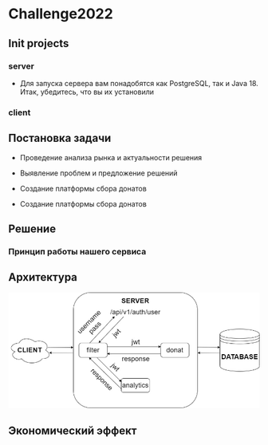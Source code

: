 # Challenge2022

## Init projects
### server
- Для запуска сервера вам понадобятся как PostgreSQL, так и Java 18.
Итак, убедитесь, что вы их установили

### client


## Постановка задачи

- Проведение анализа рынка и актуальности решения

- Выявление проблем и предложение решений 

- Создание платформы сбора донатов 

- Создание платформы сбора донатов 

## Решение
### Принцип работы нашего сервиса 

## Архитектура
<img src="./pic.jpg" alt="Alt text" title="Optional title">

## Экономический эффект
